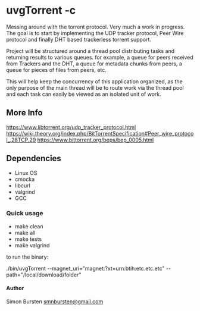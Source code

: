 # uvgTorrent -c

Messing around with the torrent protocol. Very much a work in progress. The goal is to start by implementing the UDP tracker protocol, Peer Wire protocol and finally DHT based trackerless torrent support.

Project will be structured around a thread pool distributing tasks and returning results to various queues. for example, a queue for peers received from Trackers and the DHT, a queue for metadata chunks from peers, a queue for pieces of files from peers, etc.

This will help keep the concurrency of this application organized, as the only purpose of the main thread will be to route work via the thread pool and each task can easily be viewed as an isolated unit of work.

## More Info

https://www.libtorrent.org/udp_tracker_protocol.html
https://wiki.theory.org/index.php/BitTorrentSpecification#Peer_wire_protocol_.28TCP.29
https://www.bittorrent.org/beps/bep_0005.html

## Dependencies

- Linux OS
- cmocka
- libcurl
- valgrind
- GCC

### Quick usage

* make clean
* make all
* make tests
* make valgrind

to run the binary:

./bin/uvgTorrent --magnet_uri="magnet:?xt=urn:btih:etc.etc.etc" --path="/local/download/folder"

#### Author

Simon Bursten <smnbursten@gmail.com>
